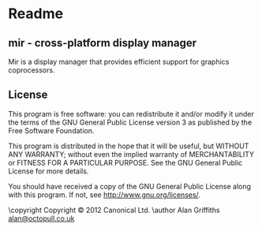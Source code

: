 Readme
======

mir - cross-platform display manager
------------------------------------

Mir is a display manager that provides efficient support for graphics coprocessors.

License
-------
This program is free software: you can redistribute it and/or modify
it under the terms of the GNU General Public License version 3 as
published by the Free Software Foundation.

This program is distributed in the hope that it will be useful,
but WITHOUT ANY WARRANTY; without even the implied warranty of
MERCHANTABILITY or FITNESS FOR A PARTICULAR PURPOSE.  See the
GNU General Public License for more details.

You should have received a copy of the GNU General Public License
along with this program.  If not, see <http://www.gnu.org/licenses/>.

\copyright Copyright © 2012 Canonical Ltd.
\author Alan Griffiths <alan@octopull.co.uk>
